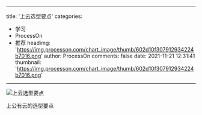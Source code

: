 
---
title: '上云选型要点'
categories: 
 - 学习
 - ProcessOn
 - 推荐
headimg: 'https://img.processon.com/chart_image/thumb/602d10f307912934224b7016.png'
author: ProcessOn
comments: false
date: 2021-11-21 12:31:41
thumbnail: 'https://img.processon.com/chart_image/thumb/602d10f307912934224b7016.png'
---

<div>   
<img class="thumb" alt="上云选型要点" src="https://img.processon.com/chart_image/thumb/602d10f307912934224b7016.png" referrerpolicy="no-referrer">
<p>上公有云的选型要点</p>  
</div>
            